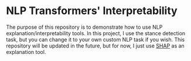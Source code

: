 # NLP Transformers' Interpretability

The purpose of this repository is to demonstrate how to use NLP explanation/interpretability tools. In this project, I use the stance detection task, but you can change it to your own custom NLP task if you wish. This repository will be updated in the future, but for now, I just use [SHAP](https://github.com/slundberg/shap) as an explanation tool.
